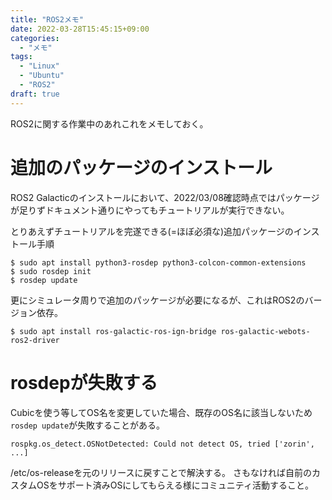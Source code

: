 ```yaml
---
title: "ROS2メモ"
date: 2022-03-28T15:45:15+09:00
categories:
  - "メモ"
tags:
  - "Linux"
  - "Ubuntu"
  - "ROS2"
draft: true
---
```


ROS2に関する作業中のあれこれをメモしておく。

<!--more-->

# 追加のパッケージのインストール
ROS2 Galacticのインストールにおいて、2022/03/08確認時点ではパッケージが足りずドキュメント通りにやってもチュートリアルが実行できない。

とりあえずチュートリアルを完遂できる(=ほぼ必須な)追加パッケージのインストール手順

```
$ sudo apt install python3-rosdep python3-colcon-common-extensions
$ sudo rosdep init
$ rosdep update
```

更にシミュレータ周りで追加のパッケージが必要になるが、これはROS2のバージョン依存。

```
$ sudo apt install ros-galactic-ros-ign-bridge ros-galactic-webots-ros2-driver
```

# rosdepが失敗する
Cubicを使う等してOS名を変更していた場合、既存のOS名に該当しないため`rosdep update`が失敗することがある。

```
rospkg.os_detect.OSNotDetected: Could not detect OS, tried ['zorin', ...]
```

/etc/os-releaseを元のリリースに戻すことで解決する。
さもなければ自前のカスタムOSをサポート済みOSにしてもらえる様にコミュニティ活動すること。
